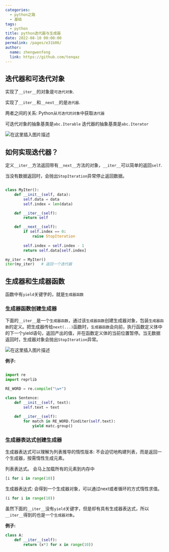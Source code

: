 ```yaml
---
categories: 
  - python之路
  - 基础
tags: 
  - python
title: python迭代器与生成器
date: 2022-08-10 00:00:00
permalink: /pages/e31b06/
author: 
  name: zhengwenfeng
  link: https://github.com/tenqaz
---
```


## 迭代器和可迭代对象

实现了`__iter__`的对象是`可迭代对象`.

实现了`__iter__`和`__next__`的是`迭代器`. 

两者之间的关系: Python从`可迭代的对象`中获取`迭代器`

可迭代对象的抽象基类是`abc.Iterable`
迭代器的抽象基类是`abc.Iterator`

![在这里插入图片描述](https://gcore.jsdelivr.net/gh/tenqaz/BLOG-CDN@main/1604801659428.png#crop=0&crop=0&crop=1&crop=1&id=Wm3Ir&originalType=binary&ratio=1&rotation=0&showTitle=false&status=done&style=none&title=)

## 如何实现迭代器？

定义`__iter__`方法返回带有`__next__`方法的对象，`__iter__`可以简单的返回`self`.

当没有数据返回时，会抛出`StopIteration`异常停止返回数据。

```python

class MyIter():
    def __init__(self, data):
        self.data = data
        self.index = len(data)

    def __iter__(self):
        return self

    def __next__(self):
        if self.index == 0:
            raise StopIteration
        
        self.index = self.index - 1
        return self.data[self.index]

my_iter = MyIter()
iter(my_iter)   # 返回一个迭代器

```



## 生成器和生成器函数

函数中有`yield`关键字的，就是`生成器函数`

### 生成器函数创建生成器

下面的`__iter__`是一个`生成器函数`，通过该`生成器函数`创建生成器对象，包装`生成器函数`的定义。把生成器传给`next(...)`函数时，`生成器函数`会向前，执行函数定义体中的下一个yield语句，返回产出的值，并在函数定义体的当前位置暂停。当无数据返回时，生成器对象会抛出`StopIteration`异常。

![在这里插入图片描述](https://gcore.jsdelivr.net/gh/tenqaz/BLOG-CDN@main/1604801717175.png#crop=0&crop=0&crop=1&crop=1&id=aKP8P&originHeight=333&originWidth=1092&originalType=binary&ratio=1&rotation=0&showTitle=false&status=done&style=none&title=)


**例子:**
```python

import re
import reprlib

RE_WORD = re.compile("\w+")

class Sentence:
    def __init__(self, text):
        self.text = text
        
    def __iter__(self):
        for match in RE_WORD.finditer(self.text):
            yield matc.group()
```

### 生成器表达式创建生成器

生成器表达式可以理解为列表推导的惰性版本: 不会迫切地构建列表，而是返回一个生成器，按需惰性生成元素。

列表表达式。 会马上加载所有的元素到内存中
```python
[i for i in range(10)]
```

生成器表达式: 会得到一个生成器对象，可以通过next或者循环的方式惰性求值。
```python
(i for i in range(10))
```


虽然下面的`__iter__`没有`yield`关键字，但是却有具有生成器表达式，所以`__iter__`得到的也是一个`生成器对象`。

**例子:**
```python
class A:
    def __iter__(self):
        return (x*3 for x in range(10))
```
